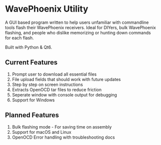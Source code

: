 # WavePhoenix Utility

A GUI based program written to help users unfamiliar with commandline tools flash their WavePhoenix receivers. Ideal for DIYers, bulk WavePhoenix flashing, and people who dislike memorizing or hunting down commands for each flash.

Built with Python & Qt6.

## Current Features
1. Prompt user to download all essential files
2. File upload fields that should work with future updates
3. Step by step on screen instructions
4. Extracts OpenOCD tar files to reduce friction
5. Seperate window with console output for debugging
6. Support for Windows

## Planned Features
1. Bulk flashing mode - For saving time on assembly
3. Support for macOS and Linux
4. OpenOCD Error handling with troubleshooting docs